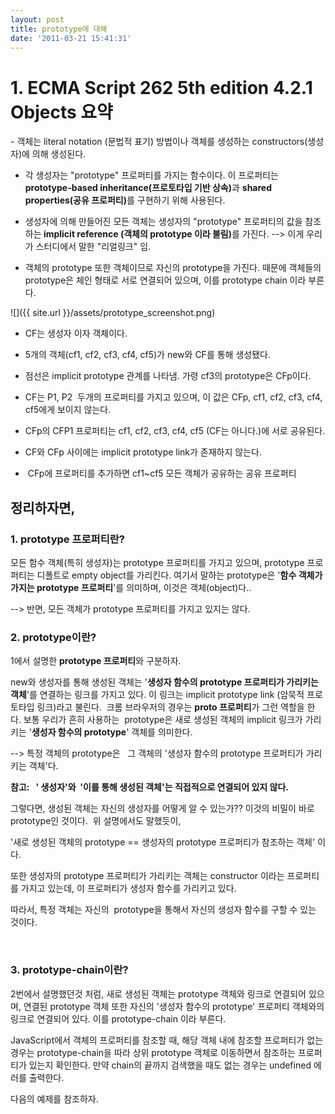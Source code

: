 ```yaml
---
layout: post
title: prototype에 대해
date: '2011-03-21 15:41:31'
---
```


<h1><strong>1. ECMA Script 262 5th edition 4.2.1 Objects 요약</strong></h1>
- 객체는 literal notation (문법적 표기) 방법이나 객체를 생성하는 constructors(생성자)에 의해 생성된다.

- 각 생성자는 "prototype" 프로퍼티를 가지는 함수이다. 이 프로퍼티는 <strong>prototype-based inheritance(프로토타입 기반 상속)</strong>과 <strong>shared properties(공유 프로퍼티)</strong>를 구현하기 위해 사용된다.

- 생성자에 의해 만들어진 모든 객체는 생성자의 "prototype" 프로퍼티의 값을 참조하는<strong> implicit reference (객체의 prototype 이라 불림)</strong>를 가진다. --> 이게 우리가 스터디에서 말한 "리얼링크" 임.

- 객체의 prototype 또한 객체이므로 자신의 prototype을 가진다. 때문에 객체들의 prototype은 체인 형태로
서로 연결되어 있으며, 이를 prototype chain 이라 부른다.

![]({{ site.url }}/assets/prototype_screenshot.png)

- CF는 생성자 이자 객체이다.

- 5개의 객체(cf1, cf2, cf3, cf4, cf5)가 new와 CF를 통해 생성됐다.

- 점선은 implicit prototype 관계를 나타냄. 가령 cf3의 prototype은 CFp이다.

- CF는 P1, P2  두개의 프로퍼티를 가지고 있으며, 이 값은 CFp, cf1, cf2, cf3, cf4, cf5에게 보이지 않는다.

- CFp의 CFP1 프로퍼티는 cf1, cf2, cf3, cf4, cf5 (CF는 아니다.)에 서로 공유된다.

- CF와 CFp 사이에는 implicit prototype link가 존재하지 않는다.

-  CFp에 프로퍼티를 추가하면 cf1~cf5 모든 객체가 공유하는 공유 프로퍼티
<h2><strong>정리하자면,</strong></h2>
<h3>1. prototype 프로퍼티란?</h3>
모든 함수 객체(특히 생성자)는 prototype 프로퍼티를 가지고 있으며, prototype 프로퍼티는 디폴트로 empty object를 가리킨다. 여기서 말하는 prototype은 '<strong>함수 객체가 가지는 prototype 프로퍼티</strong>'를 의미하며, 이것은 객체(object)다..

--> 반면, 모든 객체가 prototype 프로퍼티를 가지고 있지는 않다.
<h3>2. prototype이란?</h3>
1에서 설명한 <strong>prototype 프로퍼티</strong>와 구분하자.

new와 생성자를 통해 생성된 객체는 '<strong>생성자 함수의 prototype 프로퍼티가 가리키는 객체</strong>'를 연결하는 링크를 가지고 있다. 이 링크는 implicit prototype link (암묵적 프로토타입 링크)라고 불린다.  크롬 브라우저의 경우는 <strong>__proto__ 프로퍼티</strong>가 그런 역할을 한다.
보통 우리가 흔히 사용하는  prototype은 새로 생성된 객체의 implicit 링크가 가리키는 '<strong>생성자 함수의 prototype</strong>' 객체를 의미한다.

--> 특정 객체의 prototype은   그 객체의 '생성자 함수의 prototype 프로퍼티가 가리키는 객체'다.

<strong>참고:   ' 생성자'와  '이를 통해 생성된 객체'는 직접적으로 연결되어 있지 않다. </strong>

그렇다면, 생성된 객체는 자신의 생성자를 어떻게 알 수 있는가??
이것의 비밀이 바로 prototype인 것이다.  위 설명에서도 말했듯이,

'새로 생성된 객체의 prototype == 생성자의 prototype 프로퍼티가 참조하는 객체' 이다.

또한 생성자의 prototype 프로퍼티가 가리키는 객체는 constructor 이라는 프로퍼티를 가지고 있는데,
이 프로퍼티가 생성자 함수를 가리키고 있다.

따라서, 특정 객체는 자신의  prototype을 통해서 자신의 생성자 함수를 구할 수 있는 것이다.

&nbsp;
<h3>3. prototype-chain이란?</h3>
2번에서 설명했던것 처럼, 새로 생성된 객체는 prototype 객체와 링크로 연결되어 있으며, 연결된 prototype 객체 또한 자신의 '생성자 함수의 prototype' 프로퍼티 객체와의 링크로 연결되어 있다. 이를 prototype-chain 이라 부른다.

JavaScript에서 객체의 프로퍼티를 참조할 때, 해당 객체 내에 참조할 프로퍼티가 없는 경우는 prototype-chain을 따라 상위 prototype 객체로 이동하면서 참조하는 프로퍼티가 있는지 확인한다. 만약 chain의 끝까지 검색했을 때도 없는 경우는 undefined 에러를 출력한다.

다음의 예제를 참조하자.
